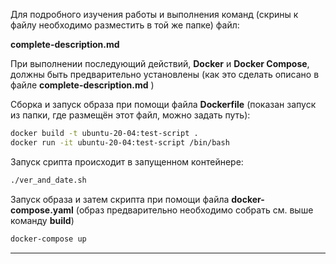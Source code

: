 Для подробного изучения работы и выполнения команд  (скрины к файлу необходимо разместить в той же папке)  файл:

**complete-description.md**

При выполнении последующий действий, **Docker** и **Docker Compose**, должны быть предварительно установлены (как это сделать описано в файле **complete-description.md** )

Сборка и запуск образа при помощи файла **Dockerfile** (показан запуск из папки, где размещён этот файл, можно задать путь):

```bash
docker build -t ubuntu-20-04:test-script .
docker run -it ubuntu-20-04:test-script /bin/bash
```

 Запуск срипта происходит в запущенном контейнере:
```bash
./ver_and_date.sh
```

Запуск образа и затем скрипта при помощи файла **docker-compose.yaml** (образ предварительно необходимо собрать см. выше команду **build**)
```bash
docker-compose up
```
---

